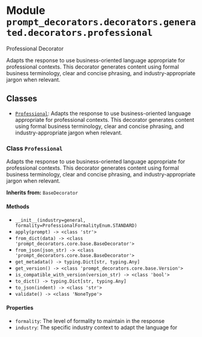 # Module `prompt_decorators.decorators.generated.decorators.professional`

Professional Decorator

Adapts the response to use business-oriented language appropriate for professional contexts. This decorator generates content using formal business terminology, clear and concise phrasing, and industry-appropriate jargon when relevant.

## Classes

- [`Professional`](#class-professional): Adapts the response to use business-oriented language appropriate for professional contexts. This decorator generates content using formal business terminology, clear and concise phrasing, and industry-appropriate jargon when relevant.

### Class `Professional`

Adapts the response to use business-oriented language appropriate for professional contexts. This decorator generates content using formal business terminology, clear and concise phrasing, and industry-appropriate jargon when relevant.

**Inherits from:** `BaseDecorator`

#### Methods

- `__init__(industry=general, formality=ProfessionalFormalityEnum.STANDARD)`
- `apply(prompt) -> <class 'str'>`
- `from_dict(data) -> <class 'prompt_decorators.core.base.BaseDecorator'>`
- `from_json(json_str) -> <class 'prompt_decorators.core.base.BaseDecorator'>`
- `get_metadata() -> typing.Dict[str, typing.Any]`
- `get_version() -> <class 'prompt_decorators.core.base.Version'>`
- `is_compatible_with_version(version_str) -> <class 'bool'>`
- `to_dict() -> typing.Dict[str, typing.Any]`
- `to_json(indent) -> <class 'str'>`
- `validate() -> <class 'NoneType'>`
#### Properties

- `formality`: The level of formality to maintain in the response
- `industry`: The specific industry context to adapt the language for

